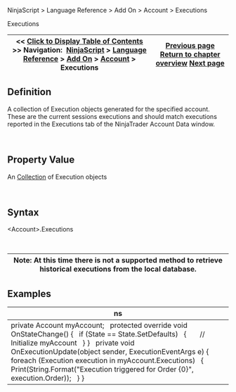 ﻿


NinjaScript \> Language Reference \> Add On \> Account \> Executions






















Executions







| \<\< [Click to Display Table of Contents](executions.md) \>\> **Navigation:**     [NinjaScript](ninjascript-1.md) \> [Language Reference](language_reference_wip-1.md) \> [Add On](add_on-1.md) \> [Account](account_class-1.md) \> Executions | [Previous page](denomination-1.md) [Return to chapter overview](account_class-1.md) [Next page](executionupdate-1.md) |
| --- | --- |











## Definition


A collection of Execution objects generated for the specified account. These are the current sessions executions and should match executions reported in the Executions tab of the NinjaTrader Account Data window. 


 


## Property Value


An [Collection](https://msdn.microsoft.com/en-us/library/ms132397(v=vs.110).aspx) of Execution objects


 


## Syntax


\<Account\>.Executions


 




| Note: At this time there is not a supported method to retrieve historical executions from the local database. |
| --- |



## 


## Examples




| ns |
| --- |
| private Account myAccount;   protected override void OnStateChange() {    if (State \=\= State.SetDefaults)    {        // Initialize myAccount    } }   private void OnExecutionUpdate(object sender, ExecutionEventArgs e) {    foreach (Execution execution in myAccount.Executions)    {        Print(String.Format("Execution triggered for Order {0}", execution.Order));    } } |









